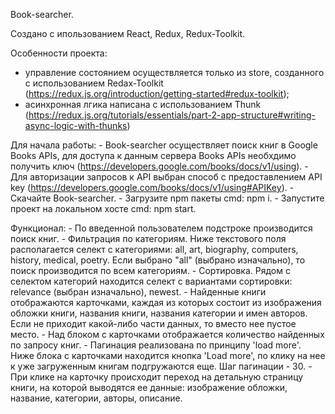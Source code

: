 Book-searcher.

Cоздано с ипользованием React, Redux, Redux-Toolkit.

Особенности проекта:
  - управление состоянием осуществляется только из store, 
    созданного с использованием Redax-Toolkit
    (https://redux.js.org/introduction/getting-started#redux-toolkit);
  - асинхронная лгика написана с использованием Thunk
    (https://redux.js.org/tutorials/essentials/part-2-app-structure#writing-async-logic-with-thunks)

Для начала работы:
    - Book-searcher осуществляет поиск книг в Google Books APIs,
    для доступа к данным сервера Books APIs необхдимо получить ключ
    (https://developers.google.com/books/docs/v1/using).
    - Для авторизации запросов к API выбран способ с предоставлением API key 
        (https://developers.google.com/books/docs/v1/using#APIKey).
    - Скачайте Book-searcher.
    - Загрузите npm пакеты cmd: npm i.
    - Запустите проект на локальном хосте cmd: npm start.

Функционал:
    - По введенной пользователем подстроке производится поиск книг.
    - Фильтрация по категориям. Ниже текстового поля располагается селект с категориями: 
    all, art, biography, computers, history, medical, poetry. 
    Если выбрано "all" (выбрано изначально), то поиск производится по всем категориям.
    - Сортировка. Рядом с селектом категорий находится селект с вариантами сортировки: relevance (выбран изначально), newest.
    - Найденные книги отображаются карточками, каждая из которых состоит из изображения обложки книги, названия книги, названия категории и имен авторов. Если не приходит какой-либо части данных, то вместо нее пустое место.
    - Над блоком с карточками отображается количество найденных по запросу книг.
    - Пагинация реализована по принципу 'load more'. Ниже блока с карточками находится кнопка 'Load more', по клику на нее к уже загруженным книгам подгружаются еще. Шаг пагинации - 30.
    - При клике на карточку происходит переход на детальную страницу книги, на которой выводятся ее данные: изображение обложки, название, категории, авторы, описание.

